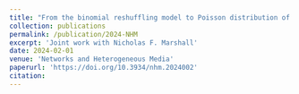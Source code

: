 ```yaml
---
title: "From the binomial reshuffling model to Poisson distribution of money"
collection: publications
permalink: /publication/2024-NHM
excerpt: 'Joint work with Nicholas F. Marshall'
date: 2024-02-01
venue: 'Networks and Heterogeneous Media'
paperurl: 'https://doi.org/10.3934/nhm.2024002'
citation: 
---
```

